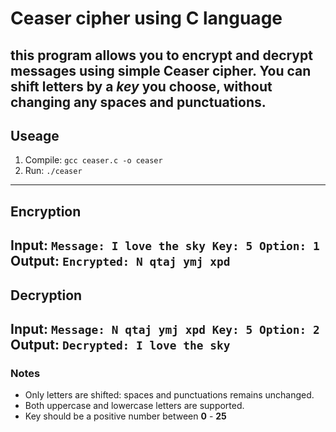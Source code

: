 # Ceaser cipher using C language
this program allows you to **encrypt** and **decrypt** messages using simple Ceaser cipher.
You can shift letters by a *key* you choose, without changing any spaces and punctuations.
---
## Useage
1. Compile:
`gcc ceaser.c -o ceaser`
2. Run:
`./ceaser`
---
## Encryption
Input:
`Message: I love the sky
Key: 5
Option: 1`
Output:
`Encrypted: N qtaj ymj xpd`
---
## Decryption
Input:
`Message: N qtaj ymj xpd
Key: 5
Option: 2`
Output:
`Decrypted: I love the sky`
---
### Notes
- Only letters are shifted: spaces and punctuations remains unchanged.
- Both uppercase and lowercase letters are supported.
- Key should be a positive number between **0** - **25**






